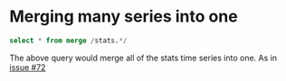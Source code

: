 # Merging many series into one

```sql
select * from merge /stats.*/
```

The above query would merge all of the stats time series into one. As in [issue #72](https://github.com/influxdb/influxdb/issues/72)